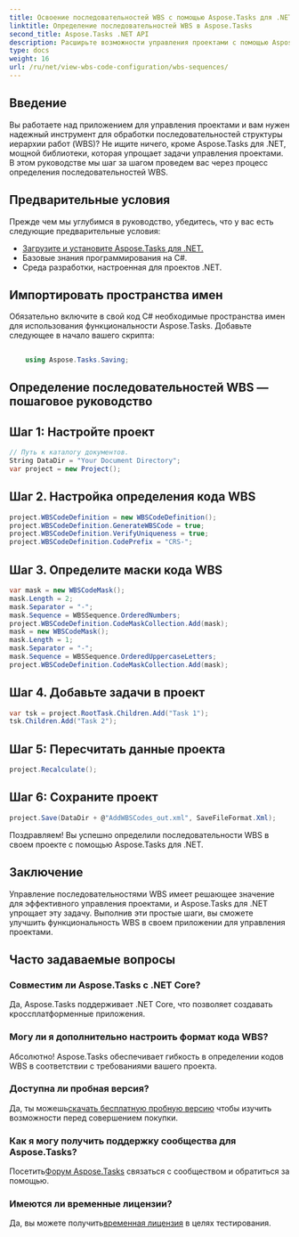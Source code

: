 ```yaml
---
title: Освоение последовательностей WBS с помощью Aspose.Tasks для .NET
linktitle: Определение последовательностей WBS в Aspose.Tasks
second_title: Aspose.Tasks .NET API
description: Расширьте возможности управления проектами с помощью Aspose.Tasks для .NET — легко определяйте последовательности WBS и повышайте эффективность без особых усилий. #Aspose #Задачи #MS Project
type: docs
weight: 16
url: /ru/net/view-wbs-code-configuration/wbs-sequences/
---
```

## Введение
Вы работаете над приложением для управления проектами и вам нужен надежный инструмент для обработки последовательностей структуры иерархии работ (WBS)? Не ищите ничего, кроме Aspose.Tasks для .NET, мощной библиотеки, которая упрощает задачи управления проектами. В этом руководстве мы шаг за шагом проведем вас через процесс определения последовательностей WBS.
## Предварительные условия
Прежде чем мы углубимся в руководство, убедитесь, что у вас есть следующие предварительные условия:
- [Загрузите и установите Aspose.Tasks для .NET.](https://releases.aspose.com/tasks/net/)
- Базовые знания программирования на C#.
- Среда разработки, настроенная для проектов .NET.
## Импортировать пространства имен
Обязательно включите в свой код C# необходимые пространства имен для использования функциональности Aspose.Tasks. Добавьте следующее в начало вашего скрипта:
```csharp
    
    using Aspose.Tasks.Saving;
```
## Определение последовательностей WBS — пошаговое руководство
## Шаг 1: Настройте проект
```csharp
// Путь к каталогу документов.
String DataDir = "Your Document Directory";
var project = new Project();
```
## Шаг 2. Настройка определения кода WBS
```csharp
project.WBSCodeDefinition = new WBSCodeDefinition();
project.WBSCodeDefinition.GenerateWBSCode = true;
project.WBSCodeDefinition.VerifyUniqueness = true;
project.WBSCodeDefinition.CodePrefix = "CRS-";
```
## Шаг 3. Определите маски кода WBS
```csharp
var mask = new WBSCodeMask();
mask.Length = 2;
mask.Separator = "-";
mask.Sequence = WBSSequence.OrderedNumbers;
project.WBSCodeDefinition.CodeMaskCollection.Add(mask);
mask = new WBSCodeMask();
mask.Length = 1;
mask.Separator = "-";
mask.Sequence = WBSSequence.OrderedUppercaseLetters;
project.WBSCodeDefinition.CodeMaskCollection.Add(mask);
```
## Шаг 4. Добавьте задачи в проект
```csharp
var tsk = project.RootTask.Children.Add("Task 1");
tsk.Children.Add("Task 2");
```
## Шаг 5: Пересчитать данные проекта
```csharp
project.Recalculate();
```
## Шаг 6: Сохраните проект
```csharp
project.Save(DataDir + @"AddWBSCodes_out.xml", SaveFileFormat.Xml);
```
Поздравляем! Вы успешно определили последовательности WBS в своем проекте с помощью Aspose.Tasks для .NET.
## Заключение
Управление последовательностями WBS имеет решающее значение для эффективного управления проектами, и Aspose.Tasks для .NET упрощает эту задачу. Выполнив эти простые шаги, вы сможете улучшить функциональность WBS в своем приложении для управления проектами.
## Часто задаваемые вопросы
### Совместим ли Aspose.Tasks с .NET Core?
Да, Aspose.Tasks поддерживает .NET Core, что позволяет создавать кроссплатформенные приложения.
### Могу ли я дополнительно настроить формат кода WBS?
Абсолютно! Aspose.Tasks обеспечивает гибкость в определении кодов WBS в соответствии с требованиями вашего проекта.
### Доступна ли пробная версия?
 Да, ты можешь[скачать бесплатную пробную версию](https://releases.aspose.com/) чтобы изучить возможности перед совершением покупки.
### Как я могу получить поддержку сообщества для Aspose.Tasks?
 Посетить[Форум Aspose.Tasks](https://forum.aspose.com/c/tasks/15) связаться с сообществом и обратиться за помощью.
### Имеются ли временные лицензии?
 Да, вы можете получить[временная лицензия](https://purchase.aspose.com/temporary-license/) в целях тестирования.